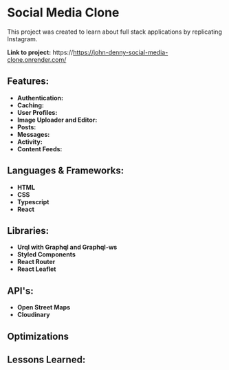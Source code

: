 # Social Media Clone
This project was created to learn about full stack applications by replicating  Instagram.

**Link to project:** https://https://john-denny-social-media-clone.onrender.com/

## Features:
* **Authentication:**
* **Caching:**
* **User Profiles:**
* **Image Uploader and Editor:**
* **Posts:**
* **Messages:**
* **Activity:**
* **Content Feeds:**

## Languages & Frameworks:
* **HTML**
* **CSS**
* **Typescript**
* **React**

## Libraries:
* **Urql with Graphql and Graphql-ws**
* **Styled Components**
* **React Router**
* **React Leaflet**

## API's:
* **Open Street Maps**
* **Cloudinary**

## Optimizations

## Lessons Learned:
